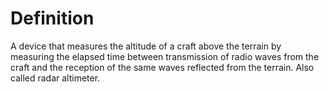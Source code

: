 # Definition

A device that measures the altitude of a craft above the terrain by
measuring the elapsed time between transmission of radio waves from the
craft and the reception of the same waves reflected from the terrain.
Also called radar altimeter.
